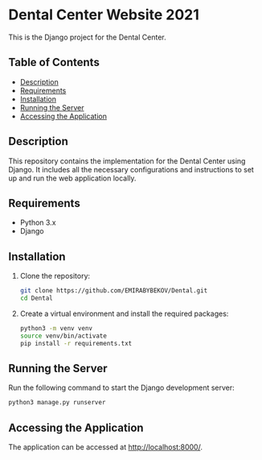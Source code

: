 
# Dental Center Website 2021

This is the Django project for the Dental Center.

## Table of Contents

- [Description](#description)
- [Requirements](#requirements)
- [Installation](#installation)
- [Running the Server](#running-the-server)
- [Accessing the Application](#accessing-the-application)

## Description

This repository contains the implementation for the Dental Center using Django. It includes all the necessary configurations and instructions to set up and run the web application locally.

## Requirements

- Python 3.x
- Django

## Installation

1. Clone the repository:
   ```sh
   git clone https://github.com/EMIRABYBEKOV/Dental.git
   cd Dental
   ```

2. Create a virtual environment and install the required packages:
   ```sh
   python3 -m venv venv
   source venv/bin/activate
   pip install -r requirements.txt
   ```

## Running the Server


Run the following command to start the Django development server:
   ```sh
   python3 manage.py runserver
   ```

## Accessing the Application

The application can be accessed at [http://localhost:8000/](http://localhost:8000/).
